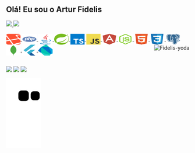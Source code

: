 ## Olá! Eu sou o Artur Fidelis 
 <div>
  <a href="https://github.com/arturw9">
  <img height="200em" src="https://github-readme-stats.vercel.app/api?username=arturw9&show_icons=true&theme=dracula&include_all_commits=true&count_private=true"/>
  <img height="200em" src="https://github-readme-stats.vercel.app/api/top-langs/?username=arturw9&layout=compact&langs_count=10&theme=dracula"/>
</div>
<div style="display: inline_block"><br>
  <img align="center" alt="Fidelis-laravel" height="30" width="40" src="https://raw.githubusercontent.com/devicons/devicon/master/icons/laravel/laravel-plain.svg">
  <img align="center" alt="Fidelis-PHP" height="30" width="40" src="https://raw.githubusercontent.com/devicons/devicon/master/icons/php/php-plain.svg">
  <img align="center" alt="Fidelis-Java" height="30" width="40" src="https://raw.githubusercontent.com/devicons/devicon/master/icons/java/java-original.svg">
  <img align="center" alt="Fidelis-Java" height="30" width="40" color="green" src="https://raw.githubusercontent.com/devicons/devicon/master/icons/spring/spring-original.svg">
  <img align="center" alt="Fidelis-Ts" height="30" width="40" src="https://raw.githubusercontent.com/devicons/devicon/master/icons/typescript/typescript-plain.svg">
  <img align="center" alt="Fidelis-Js" height="30" width="40" src="https://raw.githubusercontent.com/devicons/devicon/master/icons/javascript/javascript-original.svg">
  <img align="center" alt="Fidelis-Angular" height="30" width="40" src="https://raw.githubusercontent.com/devicons/devicon/master/icons/angularjs/angularjs-plain.svg">
  <img align="center" alt="Fidelis-Angular" height="30" width="40" src="https://raw.githubusercontent.com/devicons/devicon/master/icons/nodejs/nodejs-plain.svg">
  <img align="center" alt="Fidelis-HTML" height="30" width="40" src="https://raw.githubusercontent.com/devicons/devicon/master/icons/html5/html5-original.svg">
  <img align="center" alt="Fidelis-CSS" height="30" width="40" src="https://raw.githubusercontent.com/devicons/devicon/master/icons/css3/css3-original.svg">
  <img align="center" alt="Fidelis-Ts" height="30" width="40" src="https://raw.githubusercontent.com/devicons/devicon/master/icons/postgresql/postgresql-plain.svg">
  <img align="center" alt="Fidelis-MongoDB" height="30" width="40" src="https://raw.githubusercontent.com/devicons/devicon/master/icons/mongodb/mongodb-plain.svg">
  <img align="center" alt="Rafa-Flutter" height="30" width="40" src="https://raw.githubusercontent.com/devicons/devicon/master/icons/flutter/flutter-original.svg">
  <img align="center" alt="Fidelis-Dart" height="30" width="40" src="https://raw.githubusercontent.com/devicons/devicon/master/icons/dart/dart-original.svg">
  <img align="right" alt="Fidelis-yoda" src="https://media.giphy.com/media/JO9WCVmDMbC0eLSlyV/giphy.gif">
 
</div>
  
  ##
 
<div> 
  <a href="https://www.instagram.com/fidelis_artur/" target="_blank"><img src="https://img.shields.io/badge/-Instagram-%23E4405F?style=for-the-badge&logo=instagram&logoColor=white" target="_blank"></a>
  <a href = "mailto:arturw9@hotmail.com"><img src="https://img.shields.io/badge/-Email-%23333?style=for-the-badge&logo=gmail&logoColor=white" target="_blank"></a>
  <a href="https://www.linkedin.com/in/artur-fidelis-906322167/" target="_blank"><img src="https://img.shields.io/badge/-LinkedIn-%230077B5?style=for-the-badge&logo=linkedin&logoColor=white" target="_blank"></a> 
 
  ![Snake animation](https://github.com/rafaballerini/rafaballerini/blob/output/github-contribution-grid-snake.svg)
 
</div>
